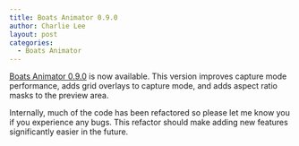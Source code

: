 ```yaml
---
title: Boats Animator 0.9.0
author: Charlie Lee
layout: post
categories:
  - Boats Animator
---
```

[Boats Animator 0.9.0](https://github.com/charlielee/boats-animator/releases/tag/v0.9.0) is now available. This version improves capture mode performance, adds grid overlays to capture mode, and adds aspect ratio masks to the preview area.

Internally, much of the code has been refactored so please let me know you if you experience any bugs. This refactor should make adding new features significantly easier in the future.
